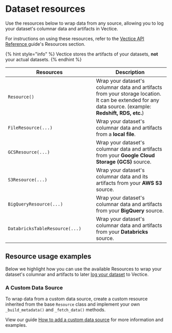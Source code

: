 # Dataset resources

Use the resources below to wrap data from any source, allowing you to log your dataset's columnar data and artifacts in Vectice.

For instructions on using these resources, refer to the [Vectice API Reference ](https://api-docs.vectice.com/)guide's Resources section.

{% hint style="info" %}
Vectice stores the artifacts of your datasets, **not** your actual datasets.
{% endhint %}

<table><thead><tr><th width="326">Resources</th><th width="482">Description</th></tr></thead><tbody><tr><td><code>Resource()</code></td><td>Wrap your dataset's columnar data and artifacts from your storage location. It can be extended for any data source. (example: <strong>Redshift, RDS, etc.</strong>)</td></tr><tr><td><code>FileResource(...)</code></td><td>Wrap your dataset's columnar data and artifacts from a <strong>local file</strong>.</td></tr><tr><td><code>GCSResource(...)</code></td><td>Wrap your dataset's columnar data and artifacts from your <strong>Google Cloud Storage (GCS)</strong> source.</td></tr><tr><td><code>S3Resource(...)</code></td><td>Wrap your dataset's columnar data and its artifacts from your <strong>AWS</strong> <strong>S3</strong> source.</td></tr><tr><td><code>BigQueryResource(...)</code></td><td>Wrap your dataset's columnar data and artifacts from your <strong>BigQuery</strong> source.</td></tr><tr><td><code>DatabricksTableResource(...)</code></td><td>Wrap your dataset's columnar data and artifacts from your <strong>Databricks</strong> source.</td></tr></tbody></table>

## Resource usage examples

Below we highlight how you can use the available Resources to wrap your dataset's columnar and artifacts to later [log your dataset](../../../log-and-manage-assets-with-vectice-api/log-assets-to-vectice/log-datasets.md) to Vectice.

### A Custom Data Source&#x20;

To wrap data from a custom data source, create a custom resource inherited from the base `Resource` class and implement your own `_build_metadata()` and `_fetch_data()` methods.&#x20;

View our guide [How to add a custom data source](../../../log-and-manage-assets-with-vectice-api/log-assets-to-vectice/log-a-custom-data-source.md) for more information and examples.
